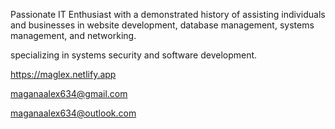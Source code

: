 Passionate IT Enthusiast with a demonstrated history of assisting individuals and businesses in 
website development, 
database management, 
systems management, and 
networking.

specializing in systems security and software development.

https://maglex.netlify.app

maganaalex634@gmail.com

maganaalex634@outlook.com
